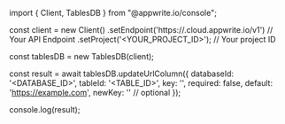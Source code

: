 import { Client, TablesDB } from "@appwrite.io/console";

const client = new Client()
    .setEndpoint('https://<REGION>.cloud.appwrite.io/v1') // Your API Endpoint
    .setProject('<YOUR_PROJECT_ID>'); // Your project ID

const tablesDB = new TablesDB(client);

const result = await tablesDB.updateUrlColumn({
    databaseId: '<DATABASE_ID>',
    tableId: '<TABLE_ID>',
    key: '',
    required: false,
    default: 'https://example.com',
    newKey: '' // optional
});

console.log(result);
